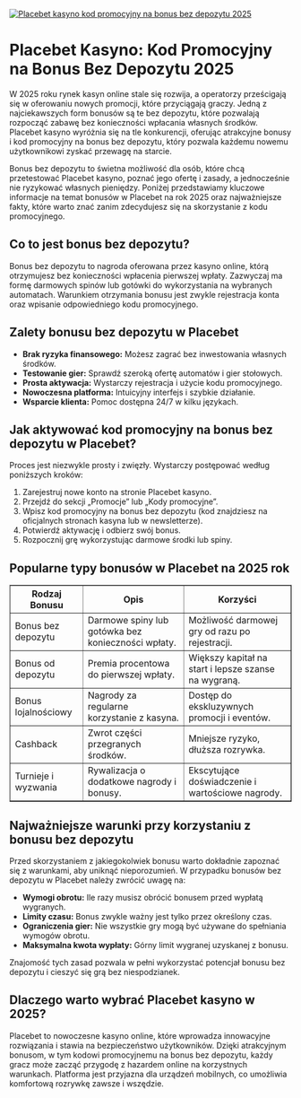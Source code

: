 [![Placebet kasyno kod promocyjny na bonus bez depozytu 2025](https://123-caf.pages.dev/gitsignup.png)](https://vrmoo.ru/Bt82HjjY)

<h1>Placebet Kasyno: Kod Promocyjny na Bonus Bez Depozytu 2025</h1> <p>W 2025 roku rynek kasyn online stale się rozwija, a operatorzy prześcigają się w oferowaniu nowych promocji, które przyciągają graczy. Jedną z najciekawszych form bonusów są te bez depozytu, które pozwalają rozpocząć zabawę bez konieczności wpłacania własnych środków. Placebet kasyno wyróżnia się na tle konkurencji, oferując atrakcyjne bonusy i kod promocyjny na bonus bez depozytu, który pozwala każdemu nowemu użytkownikowi zyskać przewagę na starcie.</p>  <p>Bonus bez depozytu to świetna możliwość dla osób, które chcą przetestować Placebet kasyno, poznać jego ofertę i zasady, a jednocześnie nie ryzykować własnych pieniędzy. Poniżej przedstawiamy kluczowe informacje na temat bonusów w Placebet na rok 2025 oraz najważniejsze fakty, które warto znać zanim zdecydujesz się na skorzystanie z kodu promocyjnego.</p>  <h2>Co to jest bonus bez depozytu?</h2> <p>Bonus bez depozytu to nagroda oferowana przez kasyno online, którą otrzymujesz bez konieczności wpłacenia pierwszej wpłaty. Zazwyczaj ma formę darmowych spinów lub gotówki do wykorzystania na wybranych automatach. Warunkiem otrzymania bonusu jest zwykle rejestracja konta oraz wpisanie odpowiedniego kodu promocyjnego.</p>  <h2>Zalety bonusu bez depozytu w Placebet</h2> <ul>   <li><strong>Brak ryzyka finansowego:</strong> Możesz zagrać bez inwestowania własnych środków.</li>   <li><strong>Testowanie gier:</strong> Sprawdź szeroką ofertę automatów i gier stołowych.</li>   <li><strong>Prosta aktywacja:</strong> Wystarczy rejestracja i użycie kodu promocyjnego.</li>   <li><strong>Nowoczesna platforma:</strong> Intuicyjny interfejs i szybkie działanie.</li>   <li><strong>Wsparcie klienta:</strong> Pomoc dostępna 24/7 w kilku językach.</li> </ul>  <h2>Jak aktywować kod promocyjny na bonus bez depozytu w Placebet?</h2> <p>Proces jest niezwykle prosty i zwięzły. Wystarczy postępować według poniższych kroków:</p> <ol>   <li>Zarejestruj nowe konto na stronie Placebet kasyno.</li>   <li>Przejdź do sekcji „Promocje” lub „Kody promocyjne”.</li>   <li>Wpisz kod promocyjny na bonus bez depozytu (kod znajdziesz na oficjalnych stronach kasyna lub w newsletterze).</li>   <li>Potwierdź aktywację i odbierz swój bonus.</li>   <li>Rozpocznij grę wykorzystując darmowe środki lub spiny.</li> </ol>  <h2>Popularne typy bonusów w Placebet na 2025 rok</h2> <table border="1" cellpadding="8" cellspacing="0" style="border-collapse: collapse; width: 100%;">   <thead>     <tr>       <th>Rodzaj Bonusu</th>       <th>Opis</th>       <th>Korzyści</th>     </tr>   </thead>   <tbody>     <tr>       <td>Bonus bez depozytu</td>       <td>Darmowe spiny lub gotówka bez konieczności wpłaty.</td>       <td>Możliwość darmowej gry od razu po rejestracji.</td>     </tr>     <tr>       <td>Bonus od depozytu</td>       <td>Premia procentowa do pierwszej wpłaty.</td>       <td>Większy kapitał na start i lepsze szanse na wygraną.</td>     </tr>     <tr>       <td>Bonus lojalnościowy</td>       <td>Nagrody za regularne korzystanie z kasyna.</td>       <td>Dostęp do ekskluzywnych promocji i eventów.</td>     </tr>     <tr>       <td>Cashback</td>       <td>Zwrot części przegranych środków.</td>       <td>Mniejsze ryzyko, dłuższa rozrywka.</td>     </tr>     <tr>       <td>Turnieje i wyzwania</td>       <td>Rywalizacja o dodatkowe nagrody i bonusy.</td>       <td>Ekscytujące doświadczenie i wartościowe nagrody.</td>     </tr>   </tbody> </table>  <h2>Najważniejsze warunki przy korzystaniu z bonusu bez depozytu</h2> <p>Przed skorzystaniem z jakiegokolwiek bonusu warto dokładnie zapoznać się z warunkami, aby uniknąć nieporozumień. W przypadku bonusów bez depozytu w Placebet należy zwrócić uwagę na:</p> <ul>   <li><strong>Wymogi obrotu:</strong> Ile razy musisz obrócić bonusem przed wypłatą wygranych.</li>   <li><strong>Limity czasu:</strong> Bonus zwykle ważny jest tylko przez określony czas.</li>   <li><strong>Ograniczenia gier:</strong> Nie wszystkie gry mogą być używane do spełniania wymogów obrotu.</li>   <li><strong>Maksymalna kwota wypłaty:</strong> Górny limit wygranej uzyskanej z bonusu.</li> </ul>  <p>Znajomość tych zasad pozwala w pełni wykorzystać potencjał bonusu bez depozytu i cieszyć się grą bez niespodzianek.</p>  <h2>Dlaczego warto wybrać Placebet kasyno w 2025?</h2> <p>Placebet to nowoczesne kasyno online, które wprowadza innowacyjne rozwiązania i stawia na bezpieczeństwo użytkowników. Dzięki atrakcyjnym bonusom, w tym kodowi promocyjnemu na bonus bez depozytu, każdy gracz może zacząć przygodę z hazardem online na korzystnych warunkach. Platforma jest przyjazna dla urządzeń mobilnych, co umożliwia komfortową rozrywkę zawsze i wszędzie.</p>